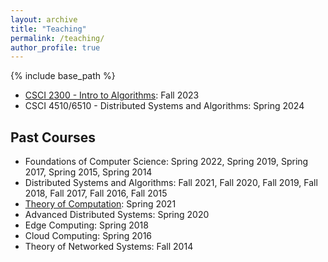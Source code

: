 ```yaml
---
layout: archive
title: "Teaching"
permalink: /teaching/
author_profile: true
---
```


{% include base_path %}

* [CSCI 2300 - Intro to Algorithms](/teaching/csci-2300-fall-2023): Fall 2023
* CSCI 4510/6510 - Distributed Systems and Algorithms: Spring 2024


## Past Courses
* Foundations of Computer Science: Spring 2022, Spring 2019, Spring 2017, Spring 2015, Spring 2014
* Distributed Systems and Algorithms: Fall 2021, Fall 2020, Fall 2019, Fall 2018, Fall 2017, Fall 2016, Fall 2015
* [Theory of Computation](https://www.cs.rpi.edu/~pattes3/toc/): Spring 2021
* Advanced Distributed Systems: Spring 2020
* Edge Computing: Spring 2018
* Cloud Computing: Spring 2016
* Theory of Networked Systems: Fall 2014

